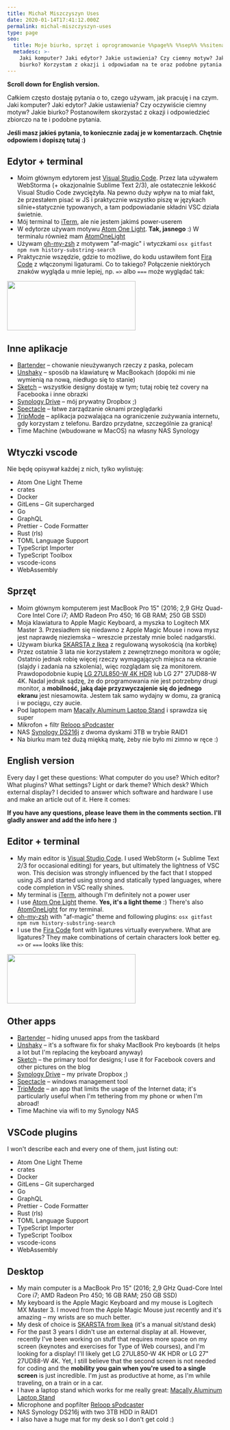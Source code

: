 ```yaml
---
title: Michał Miszczyszyn Uses
date: 2020-01-14T17:41:12.000Z
permalink: michal-miszczyszyn-uses
type: page
seo:
  title: Moje biurko, sprzęt i oprogramowanie %%page%% %%sep%% %%sitename%%
  metadesc: >-
    Jaki komputer? Jaki edytor? Jakie ustawienia? Czy ciemny motyw? Jakie
    biurko? Korzystam z okazji i odpowiadam na te oraz podobne pytania.
---
```


**Scroll down for English version.**

Całkiem często dostaję pytania o to, czego używam, jak pracuję i na czym. Jaki komputer? Jaki edytor? Jakie ustawienia? Czy oczywiście ciemny motyw? Jakie biurko? Postanowiłem skorzystać z okazji i odpowiedzieć zbiorczo na te i podobne pytania.

**Jeśli masz jakieś pytania, to koniecznie zadaj je w komentarzach. Chętnie odpowiem i dopiszę tutaj :)**

## Edytor + terminal

- Moim głównym edytorem jest [Visual Studio Code](https://code.visualstudio.com). Przez lata używałem WebStorma (+ okazjonalnie Sublime Text 2/3), ale ostatecznie lekkość Visual Studio Code zwyciężyła. Na pewno duży wpływ na to miał fakt, że przestałem pisać w JS i praktycznie wszystko piszę w językach silnie+statycznie typowanych, a tam podpowiadanie składni VSC działa świetnie.
- Mój terminal to [iTerm](https://iterm2.com), ale nie jestem jakimś power-userem
- W edytorze używam motywu [Atom One Light](https://marketplace.visualstudio.com/items?itemName=akamud.vscode-theme-onelight). **Tak, jasnego** :) W terminalu również mam [AtomOneLight](https://iterm2colorschemes.com)
- Używam [oh-my-zsh](https://github.com/ohmyzsh/ohmyzsh) z motywem "af-magic" i wtyczkami `osx gitfast npm nvm history-substring-search`
- Praktycznie wszędzie, gdzie to możliwe, do kodu ustawiłem font [Fira Code](https://github.com/tonsky/FiraCode) z włączonymi ligaturami. Co to takiego? Połączenie niektórych znaków wygląda u mnie lepiej, np. <code style="font-variant-ligatures: none">=></code> albo <code style="font-variant-ligatures: none">===</code> może wyglądać tak:

<a href="https://res.cloudinary.com/type-of-web/wp-content/uploads/2020/01/Screenshot-2020-01-14-at-17.08.56.png"><img src="https://res.cloudinary.com/type-of-web/wp-content/uploads/2020/01/Screenshot-2020-01-14-at-17.08.56-300x115.png" alt="" width="300" height="115" class="aligncenter size-medium wp-image-2359" /></a>

## Inne aplikacje

- [Bartender](https://www.macbartender.com) – chowanie nieużywanych rzeczy z paska, polecam
- [Unshaky](https://unshaky.nestederror.com) – sposób na klawiaturę w MacBookach (dopóki mi nie wymienią na nową, niedługo się to stanie)
- [Sketch](https://www.sketch.com) – wszystkie designy dostaję w tym; tutaj robię też covery na Facebooka i inne obrazki
- [Synology Drive](https://www.synology.com/en-global/dsm/feature/drive) – mój prywatny Dropbox ;)
- [Spectacle](https://www.spectacleapp.com) – łatwe zarządzanie oknami przeglądarki
- [TripMode](https://www.tripmode.ch) – aplikacja pozwalająca na ograniczenie zużywania internetu, gdy korzystam z telefonu. Bardzo przydatne, szczególnie za granicą!
- Time Machine (wbudowane w MacOS) na własny NAS Synology

## Wtyczki vscode

Nie będę opisywał każdej z nich, tylko wylistuję:

- Atom One Light Theme
- crates
- Docker
- GitLens – Git supercharged
- Go
- GraphQL
- Prettier - Code Formatter
- Rust (rls)
- TOML Language Support
- TypeScript Importer
- TypeScript Toolbox
- vscode-icons
- WebAssembly

## Sprzęt

- Moim głównym komputerem jest MacBook Pro 15" (2016; 2,9 GHz Quad-Core Intel Core i7; AMD Radeon Pro 450; 16 GB RAM; 250 GB SSD)
- Moja klawiatura to Apple Magic Keyboard, a myszka to Logitech MX Master 3. Przesiadłem się niedawno z Apple Magic Mouse i nowa mysz jest naprawdę nieziemska – wreszcie przestały mnie boleć nadgarstki.
- Używam biurka [SKARSTA z Ikea](https://www.ikea.com/pl/pl/p/skarsta-biurko-z-regulacja-wysokosci-bialy-s49084965/) z regulowaną wysokością (na korbkę)
- Przez ostatnie 3 lata nie korzystałem z zewnętrznego monitora w ogóle; Ostatnio jednak robię więcej rzeczy wymagających miejsca na ekranie (slajdy i zadania na szkolenia), więc rozglądam się za monitorem. Prawdopodobnie kupię [LG 27UL850-W 4K HDR](https://www.x-kom.pl/p/523891-monitor-led-27-lg-27ul850-w-4k-hdr.html) lub LG 27" 27UD88-W 4K. Nadal jednak sądzę, że do programowania nie jest potrzebny drugi monitor, a **mobilność, jaką daje przyzwyczajenie się do jednego ekranu** jest niesamowita. Jestem tak samo wydajny w domu, za granicą i w pociągu, czy aucie.
- Pod laptopem mam [Macally Aluminum Laptop Stand](https://www.amazon.com/Macally-Aluminum-Chromebook-Notebook-ASTAND/dp/B06W58KTYN) i sprawdza się super
- Mikrofon + filtr [Reloop sPodcaster](https://www.reloop.com/reloop-spodcaster)
- NAS [Synology DS216j](https://www.x-kom.pl/p/297064-dysk-sieciowy-nas-macierz-synology-ds216j-2xhdd-2x1ghz-512mb-2xusb-1xlan.html) z dwoma dyskami 3TB w trybie RAID1
- Na biurku mam też dużą miękką matę, żeby nie było mi zimno w ręce :)

## English version

Every day I get these questions: What computer do you use? Which editor? What plugins? What settings? Light or dark theme? Which desk? Which external display? I decided to answer which software and hardware I use and make an article out of it. Here it comes:

**If you have any questions, please leave them in the comments section. I'll gladly answer and add the info here :)**

## Editor + terminal

- My main editor is [Visual Studio Code](https://code.visualstudio.com). I used WebStorm (+ Sublime Text 2/3 for occasional editing) for years, but ultimately the lightness of VSC won. This decision was strongly influenced by the fact that I stopped using JS and started using strong and statically typed languages, where code completion in VSC really shines.
- My terminal is [iTerm](https://iterm2.com), although I'm definitely not a power user
- I use [Atom One Light](https://marketplace.visualstudio.com/items?itemName=akamud.vscode-theme-onelight) theme. **Yes, it's a light theme** :) There's also [AtomOneLight](https://iterm2colorschemes.com) for my terminal.
- [oh-my-zsh](https://github.com/ohmyzsh/ohmyzsh) with "af-magic" theme and following plugins: `osx gitfast npm nvm history-substring-search`
- I use the [Fira Code](https://github.com/tonsky/FiraCode) font with ligatures virtually everywhere. What are ligatures? They make combinations of certain characters look better eg. <code style="font-variant-ligatures: none">=></code> or <code style="font-variant-ligatures: none">===</code> looks like this:

<a href="https://res.cloudinary.com/type-of-web/wp-content/uploads/2020/01/Screenshot-2020-01-14-at-17.08.56.png"><img src="https://res.cloudinary.com/type-of-web/wp-content/uploads/2020/01/Screenshot-2020-01-14-at-17.08.56-300x115.png" alt="" width="300" height="115" class="aligncenter size-medium wp-image-2359" /></a>

## Other apps

- [Bartender](https://www.macbartender.com) – hiding unused apps from the taskbard
- [Unshaky](https://unshaky.nestederror.com) – it's a software fix for shaky MacBook Pro keyboards (it helps a lot but I'm replacing the keyboard anyway)
- [Sketch](https://www.sketch.com) – the primary tool for designs; I use it for Facebook covers and other pictures on the blog
- [Synology Drive](https://www.synology.com/en-global/dsm/feature/drive) – my private Dropbox ;)
- [Spectacle](https://www.spectacleapp.com) – windows management tool
- [TripMode](https://www.tripmode.ch) – an app that limits the usage of the Internet data; it's particularly useful when I'm tethering from my phone or when I'm abroad!
- Time Machine via wifi to my Synology NAS

## VSCode plugins

I won't describe each and every one of them, just listing out:

- Atom One Light Theme
- crates
- Docker
- GitLens – Git supercharged
- Go
- GraphQL
- Prettier - Code Formatter
- Rust (rls)
- TOML Language Support
- TypeScript Importer
- TypeScript Toolbox
- vscode-icons
- WebAssembly

## Desktop

- My main computer is a MacBook Pro 15" (2016; 2,9 GHz Quad-Core Intel Core i7; AMD Radeon Pro 450; 16 GB RAM; 250 GB SSD)
- My keyboard is the Apple Magic Keyboard and my mouse is Logitech MX Master 3. I moved from the Apple Magic Mouse just recently and it's amazing – my wrists are so much better.
- My desk of choice is [SKARSTA from Ikea](https://www.ikea.com/gb/en/p/skarsta-desk-sit-stand-white-s49084965/) (it's a manual sit/stand desk)
- For the past 3 years I didn't use an external display at all. However, recently I've been working on stuff that requires more space on my screen (keynotes and exercises for Type of Web courses), and I'm looking for a display! I'll likely get LG 27UL850-W 4K HDR or LG 27" 27UD88-W 4K. Yet, I still believe that the second screen is not needed for coding and the **mobility you gain when you're used to a single screen** is just incredible. I'm just as productive at home, as I'm while traveling, on a train or in a car.
- I have a laptop stand which works for me really great: [Macally Aluminum Laptop Stand](https://www.amazon.com/Macally-Aluminum-Chromebook-Notebook-ASTAND/dp/B06W58KTYN)
- Microphone and popfilter [Reloop sPodcaster](https://www.reloop.com/reloop-spodcaster)
- NAS Synology DS216j with two 3TB HDD in RAID1
- I also have a huge mat for my desk so I don't get cold :)
